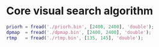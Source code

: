# Core visual search algorithm
```Matlab
priorh = fread('./priorh.bin', [2400, 2400], 'double');
dpmap  = fread('./dpmap.bin', [2400, 2400], 'double');
rtmp   = fread('./rtmp.bin', [135, 145], 'double');
```
